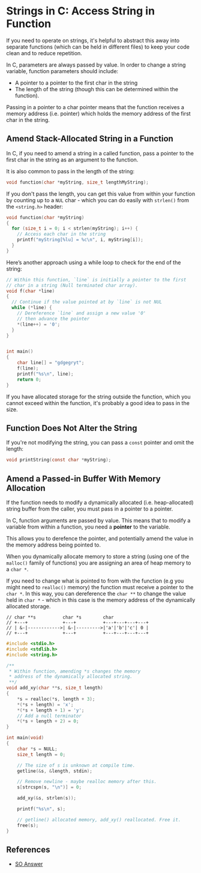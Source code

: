 Strings in C: Access String in Function
=======================================
If you need to operate on strings, it's helpful to abstract this away into separate functions (which can be held in different files) to keep your code clean and to reduce repetition.

In C, parameters are always passed by value. In order to change a string variable, function parameters should include:

* A pointer to a pointer to the first char in the string
* The length of the string (though this can be determined within the function).

Passing in a pointer to a char pointer means that the function receives a memory address (i.e. pointer) which holds the memory address of the first char in the string.

Amend Stack-Allocated String in a Function
------------------------------------------
In C, if you need to amend a string in a called function, pass a pointer to the first char in the string as an argument to the function.

It is also common to pass in the length of the string:

```c
void function(char *myString, size_t lengthMyString);
```
If you don't pass the length, you can get this value from within your function by counting up to a `NUL` char - which you can do easily with `strlen()` from the `<string.h>` header:

```c
void function(char *myString)
{
  for (size_t i = 0; i < strlen(myString); i++) {
    // Access each char in the string
    printf("myString[%lu] = %c\n", i, myString[i]);
  }
}
```
Here’s another approach using a while loop to check for the end of the string:

```c
// Within this function, `line` is initially a pointer to the first
// char in a string (Null terminated char array).
void f(char *line)
{
  // Continue if the value pointed at by `line` is not NUL
  while (*line) {
    // Dereference `line` and assign a new value '0'
    // then advance the pointer
    *(line++) = '0';
  }
}


int main()
{
	char line[] = "gdgegryt";
	f(line);
	printf("%s\n", line);
	return 0;
}
```

If you have allocated storage for the string outside the function, which you cannot exceed within the function, it's probably a good idea to pass in the size.

Function Does Not Alter the String
----------------------------------
If you're not modifying the string, you can pass a `const` pointer and omit the length:

```c
void printString(const char *myString);
```

Amend a Passed-in Buffer With Memory Allocation
-----------------------------------------------
If the function needs to modify a dynamically allocated (i.e. heap-allocated) string buffer from the caller, you must pass in a pointer to a pointer.

In C, function arguments are passed by value. This means that to modify a variable from within a function, you need a __pointer__ to the variable.

This allows you to derefence the pointer, and potentially amend the value in the memory address being pointed to.

When you dynamically allocate memory to store a string (using one of the `malloc()` family of functions) you are assigning an area of heap memory to a `char *`.

If you need to change what is pointed to from with the function (e.g you might need to `realloc()` memory) the function must receive a pointer to the `char *`. In this way, you can dereference the `char **` to change the value held in `char *` - which in this case is the memory address of the dynamically allocated storage.

```
// char **s          char *s        char
// +---+             +---+          +---+---+---+---+
// | &-|------------>| &-|--------->|'a'|'b'|'c'| 0 |
// +---+             +---+          +---+---+---+---+
```


```c
#include <stdio.h>
#include <stdlib.h>
#include <string.h>

/**
 * Within function, amending *s changes the memory
 * address of the dynamically allocated string.
 **/
void add_xy(char **s, size_t length)
{
	*s = realloc(*s, length + 3);
	*(*s + length) = 'x';
	*(*s + length + 1) = 'y';
	// Add a null terminator
	*(*s + length + 2) = 0;
}

int main(void)
{
	char *s = NULL;
	size_t length = 0;

	// The size of s is unknown at compile time.
	getline(&s, &length, stdin);

	// Remove newline - maybe realloc memory after this.
	s[strcspn(s, "\n")] = 0;

	add_xy(&s, strlen(s));

	printf("%s\n", s);

	// getline() allocated memory, add_xy() reallocated. Free it.
	free(s);
}


```


References
----------
* [SO Answer][1]

[1]: https://stackoverflow.com/a/1863138/3590673
